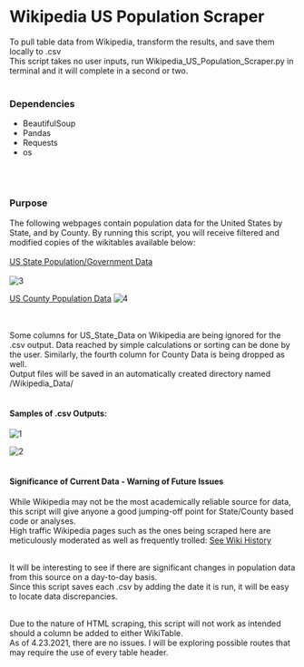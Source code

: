 # Wikipedia US Population Scraper
To pull table data from Wikipedia, transform the results, and save them locally to .csv<br>
This script takes no user inputs, run Wikipedia_US_Population_Scraper.py in terminal and it will complete in a second or two.
<br></br>
### Dependencies
* BeautifulSoup
* Pandas
* Requests
* os

<br></br>
### Purpose
The following webpages contain population data for the United States by State, and by County. By running this script, you will receive filtered and modified copies of the wikitables available below:<br></br>
[US State Population/Government Data](https://en.wikipedia.org/wiki/List_of_states_and_territories_of_the_United_States_by_population)<br></br>
![3](https://user-images.githubusercontent.com/14188580/115887729-d6360680-a417-11eb-967d-c5605ac6954f.PNG)

[US County Population Data](https://en.wikipedia.org/wiki/List_of_United_States_counties_and_county_equivalents)
![4](https://user-images.githubusercontent.com/14188580/115887739-d8986080-a417-11eb-9d50-5d4aad3bfe49.PNG)

<br></br>
Some columns for US_State_Data on Wikipedia are being ignored for the .csv output. Data reached by simple calculations or sorting can be done by the user. Similarly,
the fourth column for County Data is being dropped as well.<br>
Output files will be saved in an automatically created directory named /Wikipedia_Data/ <br></br>
#### Samples of .csv Outputs:
![1](https://user-images.githubusercontent.com/14188580/115888845-003bf880-a419-11eb-9fb6-1b5ddbd4eb8a.PNG)

![2](https://user-images.githubusercontent.com/14188580/115885177-4abb7600-a415-11eb-889f-075f251a6370.PNG)
<br></br>

#### Significance of Current Data - Warning of Future Issues
While Wikipedia may not be the most academically reliable source for data, this script will give anyone a good jumping-off point for State/County based code or analyses.<br>
High traffic Wikipedia pages such as the ones being scraped here are meticulously moderated as well as frequently trolled: [See Wiki History](https://en.wikipedia.org/w/index.php?title=List_of_states_and_territories_of_the_United_States_by_population&action=history)<br></br>

It will be interesting to see if there are significant changes in population data from this source on a day-to-day basis.<br>
Since this script saves each .csv by adding the date it is run, it will be easy to locate data discrepancies.<br></br>

Due to the nature of HTML scraping, this script will not work as intended should a column be added to either WikiTable.<br>
As of 4.23.2021, there are no issues. I will be exploring possible routes that may require the use of every table header.<br></br>


